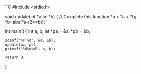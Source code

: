 ``C #include <stdio.h>

void update(int *a,int *b) {
    // Complete this function
    *a = *a + *b;
    *b=abs(*a-(2**b));
}

int main() {
    int a, b;
    int *pa = &a, *pb = &b;
    
    scanf("%d %d", &a, &b);
    update(pa, pb);
    printf("%d\n%d", a, b);

    return 0;
}
